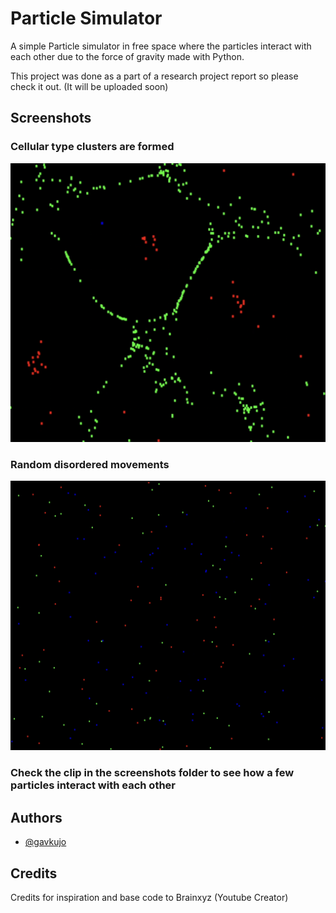 
# Particle Simulator

A simple Particle simulator in free space where the particles interact with each other due to the force of gravity made with Python.

This project was done as a part of a research project report so please check it out.
(It will be uploaded soon)





## Screenshots

### Cellular type clusters are formed
![App Screenshot](https://github.com/gavkujo/Particle-simulator/blob/main/Screenshots/Screenshot%202022-10-17%20at%2022.01.27.png)

### Random disordered movements
![App Screenshot](https://github.com/gavkujo/Particle-simulator/blob/main/Screenshots/Screenshot%202022-10-17%20at%2022.03.55.png)

### Check the clip in the screenshots folder to see how a few particles interact with each other

## Authors

- [@gavkujo](https://www.github.com/gavkujo)


## Credits 

Credits for inspiration and base code to Brainxyz (Youtube Creator)
